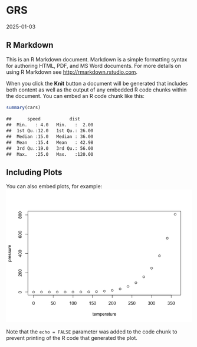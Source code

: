 GRS
================
2025-01-03

## R Markdown

This is an R Markdown document. Markdown is a simple formatting syntax
for authoring HTML, PDF, and MS Word documents. For more details on
using R Markdown see <http://rmarkdown.rstudio.com>.

When you click the **Knit** button a document will be generated that
includes both content as well as the output of any embedded R code
chunks within the document. You can embed an R code chunk like this:

``` r
summary(cars)
```

    ##      speed           dist       
    ##  Min.   : 4.0   Min.   :  2.00  
    ##  1st Qu.:12.0   1st Qu.: 26.00  
    ##  Median :15.0   Median : 36.00  
    ##  Mean   :15.4   Mean   : 42.98  
    ##  3rd Qu.:19.0   3rd Qu.: 56.00  
    ##  Max.   :25.0   Max.   :120.00

## Including Plots

You can also embed plots, for example:
![](https://github.com/Ktaoma/ktaoma.github.io/blob/b86d279dda9a6688c48f55519760433730ee6ab1/_posts/2025-01-03-GRS_files/figure-gfm/pressure-1.png?raw=true)<!-- -->

Note that the `echo = FALSE` parameter was added to the code chunk to
prevent printing of the R code that generated the plot.
